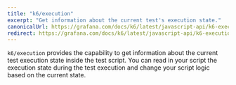 ```yaml
---
title: "k6/execution"
excerpt: "Get information about the current test's execution state."
canonicalUrl: https://grafana.com/docs/k6/latest/javascript-api/k6-execution/
redirect: https://grafana.com/docs/k6/latest/javascript-api/k6-execution/
---
```


`k6/execution` provides the capability to get information about the current test execution state inside the test script. You can read in your script the execution state during the test execution and change your script logic based on the current state.
